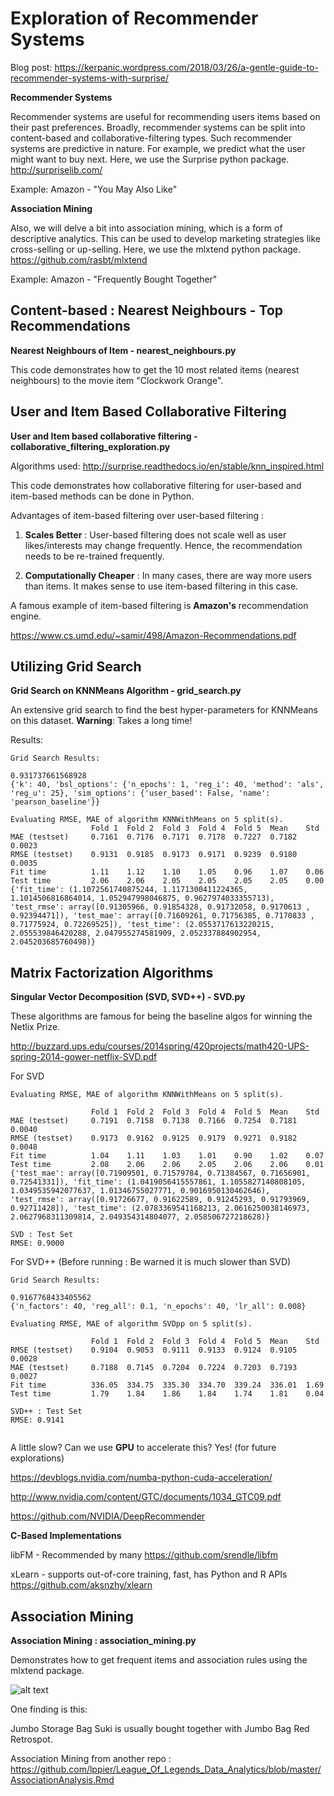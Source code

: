# Exploration of Recommender Systems
Blog post: https://kerpanic.wordpress.com/2018/03/26/a-gentle-guide-to-recommender-systems-with-surprise/

**Recommender Systems**

Recommender systems are useful for recommending users items based on their past preferences. Broadly, 
recommender systems can be split into content-based and collaborative-filtering types. 
Such recommender systems are predictive in nature. For example, we predict what the user might want to buy next.
Here, we use the Surprise python package. http://surpriselib.com/

Example: Amazon - "You May Also Like"

**Association Mining**

Also, we will delve a bit into association mining, which is a form of descriptive analytics. 
This can be used to develop marketing strategies like cross-selling or up-selling.
Here, we use the mlxtend python package. https://github.com/rasbt/mlxtend

Example: Amazon - "Frequently Bought Together"


## Content-based : Nearest Neighbours - Top Recommendations

**Nearest Neighbours of Item - nearest_neighbours.py**

This code demonstrates how to get the 10 most related items (nearest neighbours) to the movie item "Clockwork Orange". 

    
## User and Item Based Collaborative Filtering

**User and Item based collaborative filtering - collaborative_filtering_exploration.py**

Algorithms used: http://surprise.readthedocs.io/en/stable/knn_inspired.html

This code demonstrates how collaborative filtering for user-based and item-based methods can be done
in Python. 

Advantages of item-based filtering over user-based filtering : 

1) **Scales Better** : User-based filtering does not scale well as user likes/interests may change frequently. Hence, 
the recommendation needs to be re-trained frequently. 

2) **Computationally Cheaper** : In many cases, there are way more users than items. It makes sense to use item-based
filtering in this case. 

A famous example of item-based filtering is **Amazon's** recommendation engine. 

https://www.cs.umd.edu/~samir/498/Amazon-Recommendations.pdf

## Utilizing Grid Search

**Grid Search on KNNMeans Algorithm - grid_search.py**

An extensive grid search to find the best hyper-parameters for KNNMeans on this dataset. **Warning**: Takes a long time!

Results:
````
Grid Search Results: 

0.931737661568928
{'k': 40, 'bsl_options': {'n_epochs': 1, 'reg_i': 40, 'method': 'als', 'reg_u': 25}, 'sim_options': {'user_based': False, 'name': 'pearson_baseline'}}

Evaluating RMSE, MAE of algorithm KNNWithMeans on 5 split(s).
                  Fold 1  Fold 2  Fold 3  Fold 4  Fold 5  Mean    Std     
MAE (testset)     0.7161  0.7176  0.7171  0.7178  0.7227  0.7182  0.0023  
RMSE (testset)    0.9131  0.9185  0.9173  0.9171  0.9239  0.9180  0.0035  
Fit time          1.11    1.12    1.10    1.05    0.96    1.07    0.06    
Test time         2.06    2.06    2.05    2.05    2.05    2.05    0.00    
{'fit_time': (1.1072561740875244, 1.1171300411224365, 1.1014506816864014, 1.052947998046875, 0.9627974033355713), 'test_rmse': array([0.91305966, 0.91854328, 0.91732058, 0.9170613 , 0.92394471]), 'test_mae': array([0.71609261, 0.71756385, 0.7170833 , 0.71775924, 0.72269525]), 'test_time': (2.0553717613220215, 2.055539846420288, 2.047955274581909, 2.052337884902954, 2.045203685760498)}

````

## Matrix Factorization Algorithms

**Singular Vector Decomposition (SVD, SVD++) - SVD.py**

These algorithms are famous for being the baseline algos for winning the Netlix Prize. 

http://buzzard.ups.edu/courses/2014spring/420projects/math420-UPS-spring-2014-gower-netflix-SVD.pdf

For SVD

````
Evaluating RMSE, MAE of algorithm KNNWithMeans on 5 split(s).

                  Fold 1  Fold 2  Fold 3  Fold 4  Fold 5  Mean    Std     
MAE (testset)     0.7191  0.7158  0.7138  0.7166  0.7254  0.7181  0.0040  
RMSE (testset)    0.9173  0.9162  0.9125  0.9179  0.9271  0.9182  0.0048  
Fit time          1.04    1.11    1.03    1.01    0.90    1.02    0.07    
Test time         2.08    2.06    2.06    2.05    2.06    2.06    0.01    
{'test_mae': array([0.71909501, 0.71579784, 0.71384567, 0.71656901, 0.72541331]), 'fit_time': (1.0419056415557861, 1.1055827140808105, 1.0349535942077637, 1.01346755027771, 0.9016950130462646), 'test_rmse': array([0.91726677, 0.91622589, 0.91245293, 0.91793969, 0.92711428]), 'test_time': (2.0783369541168213, 2.0616250038146973, 2.0627968311309814, 2.049354314804077, 2.058506727218628)}

SVD : Test Set
RMSE: 0.9000
````

For SVD++ (Before running : Be warned it is much slower than SVD)
````
Grid Search Results:

0.9167768433405562
{'n_factors': 40, 'reg_all': 0.1, 'n_epochs': 40, 'lr_all': 0.008}

Evaluating RMSE, MAE of algorithm SVDpp on 5 split(s).

                  Fold 1  Fold 2  Fold 3  Fold 4  Fold 5  Mean    Std     
RMSE (testset)    0.9104  0.9053  0.9111  0.9133  0.9124  0.9105  0.0028  
MAE (testset)     0.7188  0.7145  0.7204  0.7224  0.7203  0.7193  0.0027  
Fit time          336.05  334.75  335.30  334.70  339.24  336.01  1.69    
Test time         1.79    1.84    1.86    1.84    1.74    1.81    0.04    

SVD++ : Test Set
RMSE: 0.9141


````


A little slow? Can we use **GPU** to accelerate this? Yes! (for future explorations)

https://devblogs.nvidia.com/numba-python-cuda-acceleration/

http://www.nvidia.com/content/GTC/documents/1034_GTC09.pdf

https://github.com/NVIDIA/DeepRecommender

**C-Based Implementations**

libFM - Recommended by many
https://github.com/srendle/libfm

xLearn - supports out-of-core training, fast, has Python and R APIs
https://github.com/aksnzhy/xlearn

## Association Mining

**Association Mining : association_mining.py**

Demonstrates how to get frequent items and association rules using the mlxtend package. 

![alt text](./rules.png)

One finding is this:

Jumbo Storage Bag Suki is usually bought together with Jumbo Bag Red Retrospot. 

Association Mining from another repo : https://github.com/lppier/League_Of_Legends_Data_Analytics/blob/master/AssociationAnalysis.Rmd
